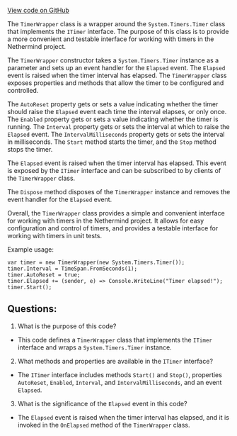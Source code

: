 [View code on GitHub](https://github.com/NethermindEth/nethermind/src/Nethermind/Nethermind.Core/Timers/TimerWrapper.cs)

The `TimerWrapper` class is a wrapper around the `System.Timers.Timer` class that implements the `ITimer` interface. The purpose of this class is to provide a more convenient and testable interface for working with timers in the Nethermind project. 

The `TimerWrapper` constructor takes a `System.Timers.Timer` instance as a parameter and sets up an event handler for the `Elapsed` event. The `Elapsed` event is raised when the timer interval has elapsed. The `TimerWrapper` class exposes properties and methods that allow the timer to be configured and controlled. 

The `AutoReset` property gets or sets a value indicating whether the timer should raise the `Elapsed` event each time the interval elapses, or only once. The `Enabled` property gets or sets a value indicating whether the timer is running. The `Interval` property gets or sets the interval at which to raise the `Elapsed` event. The `IntervalMilliseconds` property gets or sets the interval in milliseconds. The `Start` method starts the timer, and the `Stop` method stops the timer. 

The `Elapsed` event is raised when the timer interval has elapsed. This event is exposed by the `ITimer` interface and can be subscribed to by clients of the `TimerWrapper` class. 

The `Dispose` method disposes of the `TimerWrapper` instance and removes the event handler for the `Elapsed` event. 

Overall, the `TimerWrapper` class provides a simple and convenient interface for working with timers in the Nethermind project. It allows for easy configuration and control of timers, and provides a testable interface for working with timers in unit tests. 

Example usage:

```
var timer = new TimerWrapper(new System.Timers.Timer());
timer.Interval = TimeSpan.FromSeconds(1);
timer.AutoReset = true;
timer.Elapsed += (sender, e) => Console.WriteLine("Timer elapsed!");
timer.Start();
```
## Questions: 
 1. What is the purpose of this code?
- This code defines a `TimerWrapper` class that implements the `ITimer` interface and wraps a `System.Timers.Timer` instance.

2. What methods and properties are available in the `ITimer` interface?
- The `ITimer` interface includes methods `Start()` and `Stop()`, properties `AutoReset`, `Enabled`, `Interval`, and `IntervalMilliseconds`, and an event `Elapsed`.

3. What is the significance of the `Elapsed` event in this code?
- The `Elapsed` event is raised when the timer interval has elapsed, and it is invoked in the `OnElapsed` method of the `TimerWrapper` class.